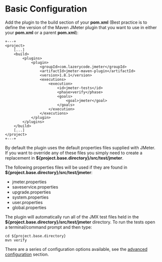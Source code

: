 # Basic Configuration

Add the plugin to the build section of your **pom.xml** (Best practice is to define the version of the Maven JMeter plugin that you want to use in either your **pom.xml** or a parent **pom.xml**):

	+---+
	<project>
		[...]
		<build>
			<plugins>
				<plugin>
					<groupId>com.lazerycode.jmeter</groupId>
					<artifactId>jmeter-maven-plugin</artifactId>
					<version>1.8.1</version>
					<executions>
						<execution>
							<id>jmeter-tests</id>
							<phase>verify</phase>
							<goals>
								<goal>jmeter</goal>
							</goals>
						</execution>
					</executions>
				</plugin>
			</plugins>
		</build>
		[...]
	</project>
	+---+

By default the plugin uses the default properties files supplied with JMeter.  If you want to override any of these files you simply need to create a replacement in **${project.base.directory}/src/test/jmeter**.

The following properties files will be used if they are found in **${project.base.directory}/src/test/jmeter**:

* jmeter.properties
* saveservice.properties
* upgrade.properties
* system.properties
* user.properties
* global.properties

The plugin will automatically run all of the JMX test files held in the **${project.base.directory}/src/test/jmeter** directory.
To run the tests open a terminal/command prompt and then type:

	cd ${project.base.directory}
	mvn verify

There are a series of configuration options available, see the [advanced configuration](https://github.com/Ronnie76er/jmeter-maven-plugin/wiki/Advanced-Configuration) section.